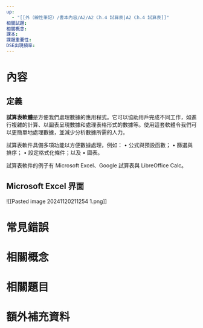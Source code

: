 ```yaml
---
up:
  - "[[外（線性筆記）/書本內容/A2/A2 Ch.4 試算表|A2 Ch.4 試算表]]"
相關試題: 
相關概念: 
課本: 
課題重要性: 
DSE出現頻率:
---
```

# 內容
## 定義
**試算表軟體**是方便我們處理數據的應用程式。它可以協助用戶完成不同工作，如進行複雜的計算、以圖表呈現數據和處理表格形式的數據等。使用這套軟體令我們可以更簡單地處理數據，並減少分析數據所需的人力。

試算表軟件具備多項功能以方便數據處理，例如：
• 公式與預設函數；
• 篩選與排序；
• 設定格式化條件；以及
• 圖表。

試算表軟件的例子有 Microsoft Excel、Google 試算表與 LibreOffice Calc。

## Microsoft Excel 界面
![[Pasted image 20241120211254 1.png]]
# 常見錯誤
# 相關概念

# 相關題目
# 額外補充資料